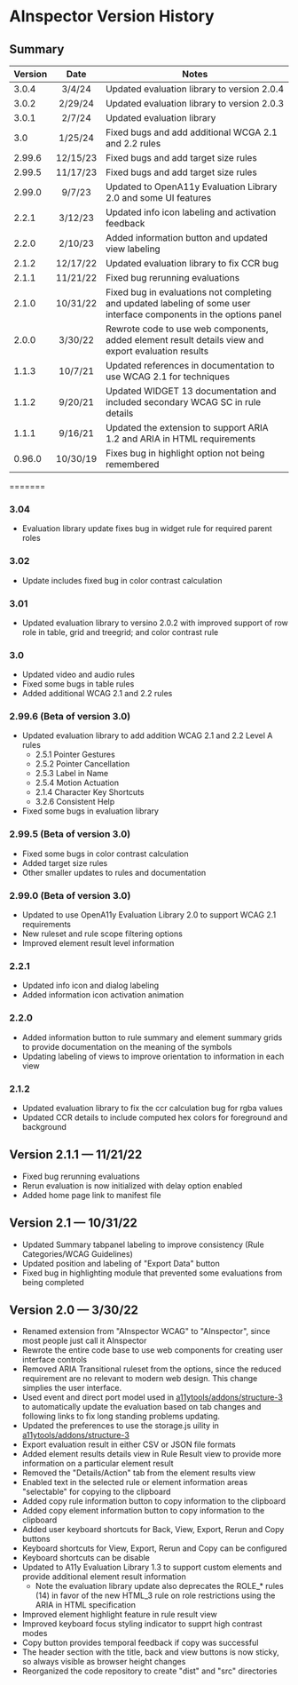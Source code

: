 # AInspector Version History

## Summary

| Version      |    Date     | Notes |
|--------------|:-----------:|-----------------------------------------------------|
| 3.0.4        |   3/4/24   | Updated evaluation library to version 2.0.4
| 3.0.2        |   2/29/24   | Updated evaluation library to version 2.0.3
| 3.0.1        |   2/7/24    | Updated evaluation library
| 3.0          |   1/25/24   | Fixed bugs and add additional WCGA 2.1 and 2.2 rules
| 2.99.6       |   12/15/23  | Fixed bugs and add target size rules
| 2.99.5       |   11/17/23  | Fixed bugs and add target size rules
| 2.99.0       |   9/7/23    | Updated to OpenA11y Evaluation Library 2.0 and some UI features
| 2.2.1        |   3/12/23   | Updated info icon labeling and activation feedback
| 2.2.0        |   2/10/23   | Added information button and updated view labeling
| 2.1.2        |   12/17/22  | Updated evaluation library to fix CCR bug
| 2.1.1        |   11/21/22  | Fixed bug rerunning evaluations
| 2.1.0        |   10/31/22  | Fixed bug in evaluations not completing and updated labeling of some user interface  components in the options panel
| 2.0.0        |   3/30/22   | Rewrote code to use web components, added element result details view and export evaluation results
| 1.1.3        |   10/7/21   | Updated references in documentation to use WCAG 2.1 for techniques
| 1.1.2        |   9/20/21   | Updated WIDGET 13 documentation and included secondary WCAG SC in rule details
| 1.1.1        |   9/16/21   | Updated the extension to support ARIA 1.2 and ARIA in HTML requirements
| 0.96.0       |  10/30/19   | Fixes bug in highlight option not being remembered

=======
### 3.04
* Evaluation library update fixes bug in widget rule for required parent roles

### 3.02
* Update includes fixed bug in color contrast calculation

### 3.01
* Updated evaluation library to versino 2.0.2 with improved support of row role in table, grid and treegrid; and color contrast rule

### 3.0
* Updated video and audio rules
* Fixed some bugs in table rules
* Added additional WCAG 2.1 and 2.2 rules

### 2.99.6 (Beta of version 3.0)
* Updated evaluation library to add addition WCAG 2.1 and 2.2 Level A rules
  * 2.5.1 Pointer Gestures
  * 2.5.2 Pointer Cancellation
  * 2.5.3 Label in Name
  * 2.5.4 Motion Actuation
  * 2.1.4 Character Key Shortcuts
  * 3.2.6 Consistent Help
* Fixed some bugs in evaluation library

### 2.99.5 (Beta of version 3.0)
* Fixed some bugs in color contrast calculation
* Added target size rules
* Other smaller updates to rules and documentation

### 2.99.0 (Beta of version 3.0)
* Updated to use OpenA11y Evaluation Library 2.0 to support WCAG 2.1 requirements
* New ruleset and rule scope filtering options
* Improved element result level information

### 2.2.1
* Updated info icon and dialog labeling
* Added information icon activation animation

### 2.2.0
* Added information button to rule summary and element summary grids to provide documentation on the meaning of the symbols
* Updating labeling of views to improve orientation to information in each view

### 2.1.2
* Updated evaluation library to fix the ccr calculation bug for rgba values
* Updated CCR details to include computed hex colors for foreground and background

## Version 2.1.1 — 11/21/22
* Fixed bug rerunning evaluations
* Rerun evaluation is now initialized with delay option enabled
* Added home page link to manifest file

## Version 2.1 — 10/31/22
* Updated Summary tabpanel labeling to improve consistency (Rule Categories/WCAG Guidelines)
* Updated position and labeling of "Export Data" button
* Fixed bug in highlighting module that prevented some evaluations from being completed

## Version 2.0 — 3/30/22

* Renamed extension from "AInspector WCAG" to "AInspector", since most people just call it AInspector
* Rewrote the entire code base to use web components for creating user interface controls
* Removed ARIA Transitional ruleset from the options, since the reduced requirement are no relevant to modern web design.  This change simplies the user interface.
* Used event and direct port model used in [a11ytools/addons/structure-3](https://github.com/a11y-tools/addons/tree/main/structure-3) to automatically update the evaluation based on tab changes and following links to fix long standing problems updating.
* Updated the preferences to use the storage.js uility in [a11ytools/addons/structure-3](https://github.com/a11y-tools/addons/blob/main/structure-3/storage.js)
* Export evaluation result in either CSV or JSON file formats
* Added element results details view in Rule Result view to provide more information on a particular element result
* Removed the "Details/Action" tab from the element results view
* Enabled text in the selected rule or element information areas "selectable" for copying to the clipboard
* Added copy rule information button to copy information to the clipboard
* Added copy element information button to copy information to the clipboard
* Added user keyboard shortcuts for Back, View, Export, Rerun and Copy buttons
* Keyboard shortcuts for View, Export, Rerun and Copy can be configured
* Keyboard shortcuts can be disable
* Updated to A11y Evaluation Library 1.3 to support custom elements and provide additional element result information
  * Note the evaluation library update also deprecates the ROLE_* rules (14) in favor of the new HTML_3 rule on role restrictions using the ARIA in HTML specification
* Improved element highlight feature in rule result view
* Improved keyboard focus styling indicator to supprt high contrast modes
* Copy button provides temporal feedback if copy was successful
* The header section with the title, back and view buttons is now sticky, so always visible as browser height changes
* Reorganized the code repository to create "dist" and "src" directories
